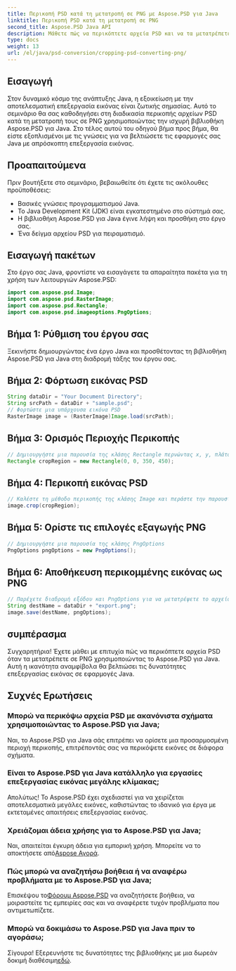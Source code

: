 ```yaml
---
title: Περικοπή PSD κατά τη μετατροπή σε PNG με Aspose.PSD για Java
linktitle: Περικοπή PSD κατά τη μετατροπή σε PNG
second_title: Aspose.PSD Java API
description: Μάθετε πώς να περικόπτετε αρχεία PSD και να τα μετατρέπετε σε PNG χρησιμοποιώντας το Aspose.PSD για Java. Βελτιώστε τις εφαρμογές σας Java με αποτελεσματική επεξεργασία εικόνας.
type: docs
weight: 13
url: /el/java/psd-conversion/cropping-psd-converting-png/
---
```

## Εισαγωγή
Στον δυναμικό κόσμο της ανάπτυξης Java, η εξοικείωση με την αποτελεσματική επεξεργασία εικόνας είναι ζωτικής σημασίας. Αυτό το σεμινάριο θα σας καθοδηγήσει στη διαδικασία περικοπής αρχείων PSD κατά τη μετατροπή τους σε PNG χρησιμοποιώντας την ισχυρή βιβλιοθήκη Aspose.PSD για Java. Στο τέλος αυτού του οδηγού βήμα προς βήμα, θα είστε εξοπλισμένοι με τις γνώσεις για να βελτιώσετε τις εφαρμογές σας Java με απρόσκοπτη επεξεργασία εικόνας.
## Προαπαιτούμενα
Πριν βουτήξετε στο σεμινάριο, βεβαιωθείτε ότι έχετε τις ακόλουθες προϋποθέσεις:
- Βασικές γνώσεις προγραμματισμού Java.
- Το Java Development Kit (JDK) είναι εγκατεστημένο στο σύστημά σας.
- Η βιβλιοθήκη Aspose.PSD για Java έγινε λήψη και προσθήκη στο έργο σας.
- Ένα δείγμα αρχείου PSD για πειραματισμό.
## Εισαγωγή πακέτων
Στο έργο σας Java, φροντίστε να εισαγάγετε τα απαραίτητα πακέτα για τη χρήση των λειτουργιών Aspose.PSD:
```java
import com.aspose.psd.Image;
import com.aspose.psd.RasterImage;
import com.aspose.psd.Rectangle;
import com.aspose.psd.imageoptions.PngOptions;
```
## Βήμα 1: Ρύθμιση του έργου σας
Ξεκινήστε δημιουργώντας ένα έργο Java και προσθέτοντας τη βιβλιοθήκη Aspose.PSD για Java στη διαδρομή τάξης του έργου σας.
## Βήμα 2: Φόρτωση εικόνας PSD
```java
String dataDir = "Your Document Directory";
String srcPath = dataDir + "sample.psd";
// Φορτώστε μια υπάρχουσα εικόνα PSD
RasterImage image = (RasterImage)Image.load(srcPath);
```
## Βήμα 3: Ορισμός Περιοχής Περικοπής
```java
// Δημιουργήστε μια παρουσία της κλάσης Rectangle περνώντας x, y, πλάτος και ύψος
Rectangle cropRegion = new Rectangle(0, 0, 350, 450);
```
## Βήμα 4: Περικοπή εικόνας PSD
```java
// Καλέστε τη μέθοδο περικοπής της κλάσης Image και περάστε την παρουσία του Rectangle
image.crop(cropRegion);
```
## Βήμα 5: Ορίστε τις επιλογές εξαγωγής PNG
```java
// Δημιουργήστε μια παρουσία της κλάσης PngOptions
PngOptions pngOptions = new PngOptions();
```
## Βήμα 6: Αποθήκευση περικομμένης εικόνας ως PNG
```java
// Παρέχετε διαδρομή εξόδου και PngOptions για να μετατρέψετε το αρχείο PSD σε PNG και να αποθηκεύσετε την έξοδο
String destName = dataDir + "export.png";
image.save(destName, pngOptions);
```
## συμπέρασμα
Συγχαρητήρια! Έχετε μάθει με επιτυχία πώς να περικόπτετε αρχεία PSD όταν τα μετατρέπετε σε PNG χρησιμοποιώντας το Aspose.PSD για Java. Αυτή η ικανότητα αναμφίβολα θα βελτιώσει τις δυνατότητες επεξεργασίας εικόνας σε εφαρμογές Java.
## Συχνές Ερωτήσεις
### Μπορώ να περικόψω αρχεία PSD με ακανόνιστα σχήματα χρησιμοποιώντας το Aspose.PSD για Java;
Ναι, το Aspose.PSD για Java σάς επιτρέπει να ορίσετε μια προσαρμοσμένη περιοχή περικοπής, επιτρέποντάς σας να περικόψετε εικόνες σε διάφορα σχήματα.
### Είναι το Aspose.PSD για Java κατάλληλο για εργασίες επεξεργασίας εικόνας μεγάλης κλίμακας;
Απολύτως! Το Aspose.PSD έχει σχεδιαστεί για να χειρίζεται αποτελεσματικά μεγάλες εικόνες, καθιστώντας το ιδανικό για έργα με εκτεταμένες απαιτήσεις επεξεργασίας εικόνας.
### Χρειάζομαι άδεια χρήσης για το Aspose.PSD για Java;
 Ναι, απαιτείται έγκυρη άδεια για εμπορική χρήση. Μπορείτε να το αποκτήσετε από[Aspose Αγορά](https://purchase.aspose.com/buy).
### Πώς μπορώ να αναζητήσω βοήθεια ή να αναφέρω προβλήματα με το Aspose.PSD για Java;
 Επισκέψου το[Φόρουμ Aspose.PSD](https://forum.aspose.com/c/psd/34) να αναζητήσετε βοήθεια, να μοιραστείτε τις εμπειρίες σας και να αναφέρετε τυχόν προβλήματα που αντιμετωπίζετε.
### Μπορώ να δοκιμάσω το Aspose.PSD για Java πριν το αγοράσω;
 Σίγουρα! Εξερευνήστε τις δυνατότητες της βιβλιοθήκης με μια δωρεάν δοκιμή διαθέσιμη[εδώ](https://releases.aspose.com/).